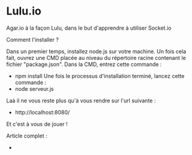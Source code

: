 # Lulu.io
Agar.io à la façon Lulu, dans le but d'apprendre à utiliser Socket.io

Comment l'installer ?

Dans un premier temps, installez node.js sur votre machine.
Un fois cela fait, ouvrez une CMD placée au niveau du répertoire racine contenant le fichier "package.json".
Dans la CMD, entrez cette commande : 
- npm install
Une fois le processus d'installation terminé, lancez cette commande : 
- node serveur.js

Laà il ne vous reste plus qu'à vous rendre sur l'url suivante : 
- http://localhost:8080/

Et c'est à vous de jouer !

Article complet : 

- 
